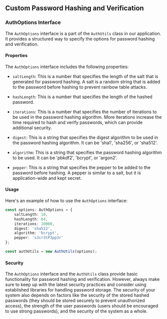 ## Custom Password Hashing and Verification

### AuthOptions Interface

The `AuthOptions` interface is a part of the `AuthUtils` class in our application. It provides a structured way to specify the options for password hashing and verification.

#### Properties

The `AuthOptions` interface includes the following properties:

- `saltLength`: This is a number that specifies the length of the salt that is generated for password hashing. A salt is a random string that is added to the password before hashing to prevent rainbow table attacks.

- `hashLength`: This is a number that specifies the length of the hashed password.

- `iterations`: This is a number that specifies the number of iterations to be used in the password hashing algorithm. More iterations increase the time required to hash and verify passwords, which can provide additional security.

- `digest`: This is a string that specifies the digest algorithm to be used in the password hashing algorithm. It can be 'sha1', 'sha256', or 'sha512'.

- `algorithm`: This is a string that specifies the password hashing algorithm to be used. It can be 'pbkdf2', 'bcrypt', or 'argon2'.

- `pepper`: This is a string that specifies the pepper to be added to the password before hashing. A pepper is similar to a salt, but it is application-wide and kept secret.

#### Usage

Here's an example of how to use the `AuthOptions` interface:

```typescript
const options: AuthOptions = {
    saltLength: 10,
    hashLength: 64,
    iterations: 10000,
    digest: 'sha512',
    algorithm: 'bcrypt', 
    pepper: 's3cr3tP3pp3r'
};

const authUtils = new AuthUtils(options);
```


#### Security
The `AuthOptions` interface and the `AuthUtils` class provide basic functionality for password hashing and verification. However, always make sure to keep up with the latest security practices and consider using established libraries for handling password storage. The security of your system also depends on factors like the security of the stored hashed passwords (they should be stored securely to prevent unauthorized access), the strength of the user passwords (users should be encouraged to use strong passwords), and the security of the system as a whole.

